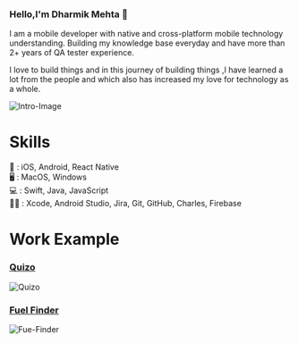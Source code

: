 ### Hello,I'm Dharmik Mehta 👋

I am a mobile developer with native and cross-platform mobile technology understanding. Building my knowledge base everyday and have more than 2+ years of QA tester experience.

I love to build things and in this journey of building things ,I have learned a lot from the people and which also has increased my love for technology as a whole.


![Intro-Image](https://dharmikm.com/github_image/LinkedIn-Cover-photo.jpg)


# Skills 

📱 : iOS, Android, React Native   
🖥️ : MacOS, Windows  
💻 : Swift, Java, JavaScript  
👨‍💻 : Xcode, Android Studio, Jira, Git, GitHub, Charles, Firebase


# Work Example
### [Quizo](https://github.com/dharmikM/Quizo)
![Quizo](https://dharmikm.com/github_image/Quizo-Animate.gif)   

### [Fuel Finder](https://github.com/dharmikM/Fuel-Finder)
![Fue-Finder](https://dharmikm.com/github_image/Fuel-Finder-Animation-main.gif)  
